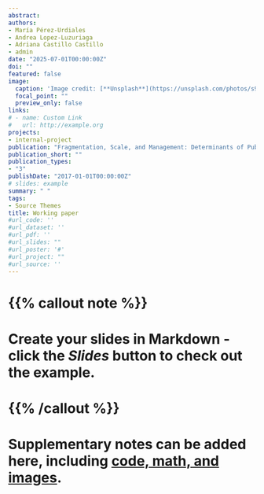 ```yaml
---
abstract: 
authors:
- María Pérez-Urdiales
- Andrea Lopez-Luzuriaga
- Adriana Castillo Castillo 
- admin
date: "2025-07-01T00:00:00Z"
doi: ""
featured: false
image:
  caption: 'Image credit: [**Unsplash**](https://unsplash.com/photos/s9CC2SKySJM)'
  focal_point: ""
  preview_only: false
links:
# - name: Custom Link
#   url: http://example.org
projects:
- internal-project
publication: "Fragmentation, Scale, and Management: Determinants of Public Spending Efficiency in Colombia’s Water and Sanitation Sector"
publication_short: ""
publication_types:
- "3"
publishDate: "2017-01-01T00:00:00Z"
# slides: example
summary: " "
tags:
- Source Themes
title: Working paper
#url_code: ''
#url_dataset: ''
#url_pdf: ''
#url_slides: ""
#url_poster: '#'
#url_project: ""
#url_source: ''
---
```


# {{% callout note %}}
# Create your slides in Markdown - click the *Slides* button to check out the example.
# {{% /callout %}}
# 
# Supplementary notes can be added here, including [code, math, and images](https://wowchemy.com/docs/writing-markdown-latex/).
